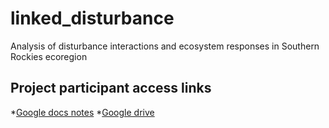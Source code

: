 # linked_disturbance
Analysis of disturbance interactions and ecosystem responses in Southern Rockies ecoregion


## Project participant access links

*[Google docs notes](https://docs.google.com/document/d/1uq4Rvwfc0DQsSeZC_zFg_x7x_BUqwuu1LTwDvPAxdr4/edit)
*[Google drive](https://drive.google.com/drive/folders/1xN0oNzswBmFVfSu_J2wQL3A9ZrswbatN)
